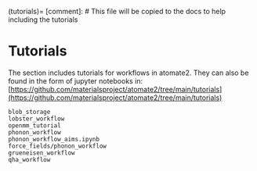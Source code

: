 (tutorials)=
[comment]: # This file will be copied to the docs to help including the tutorials
# Tutorials

The section includes tutorials for workflows in atomate2.
They can also be found in the form of jupyter notebooks in:
[https://github.com/materialsproject/atomate2/tree/main/tutorials](https://github.com/materialsproject/atomate2/tree/main/tutorials)

```{toctree}
blob_storage
lobster_workflow
openmm_tutorial
phonon_workflow
phonon_workflow_aims.ipynb
force_fields/phonon_workflow
grueneisen_workflow
qha_workflow
```
